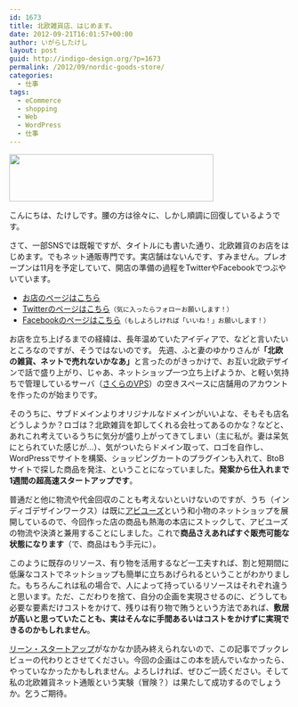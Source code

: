 ```yaml
---
id: 1673
title: 北欧雑貨店、はじめます。
date: 2012-09-21T16:01:57+00:00
author: いがらしたけし
layout: post
guid: http://indigo-design.org/?p=1673
permalink: /2012/09/nordic-goods-store/
categories:
  - 仕事
tags:
  - eCommerce
  - shopping
  - Web
  - WordPress
  - 仕事
---
```

<a href="http://www.huhtikuu.jp/"><img src="https://lh6.googleusercontent.com/-_1vir8NNHxU/UFoDn4hkISI/AAAAAAAAAhQ/aQ5ND8fGfrk/s800/logo.gif" height="85" width="367" /></a>

こんにちは、たけしです。腰の方は徐々に、しかし順調に回復しているようです。

さて、一部SNSでは既報ですが、タイトルにも書いた通り、北欧雑貨のお店をはじめます。でもネット通販専門です。実店舗はないんです、すみません。プレオープンは11月を予定していて、開店の準備の過程をTwitterやFacebookでつぶやいています。
<ul>
	<li><a href="http://www.huhtikuu.jp/" title="北欧雑貨フフティクー" target="_blank">お店のページはこちら</a></li>
	<li><a href="http://twitter.com/huhtikuuJP" target="_blank">Twitterのページはこちら</a><small>（気に入ったらフォローお願いします！）</small></li>
	<li><a href="http://www.facebook.com/huhtikuu.jp" target="_blank">Facebookのページはこちら</a><small>（もしよろしければ「いいね！」お願いします！）</small></li>
</ul>
お店を立ち上げるまでの経緯は、長年温めていたアイディアで、などと言いたいところなのですが、そうではないのです。
<!--more-->
先週、ふと妻のゆかりさんが<strong>「北欧の雑貨、ネットで売れないかなあ」</strong>と言ったのがきっかけで、お互い北欧デザインで話で盛り上がり、じゃあ、ネットショップ一つ立ち上げようか、と軽い気持ちで管理しているサーバ（<a href="http://vps.sakura.ad.jp/" target="_blank">さくらのVPS</a>）の空きスペースに店舗用のアカウントを作ったのが始まりです。

そのうちに、サブドメインよりオリジナルなドメインがいいよな、そもそも店名どうしようか？ロゴは？北欧雑貨を卸してくれる会社ってあるのかな？などと、あれこれ考えているうちに気分が盛り上がってきてしまい（主に私が。妻は呆気にとられていた感じが…）、気がついたらドメイン取って、ロゴを自作し、WordPressでサイトを構築、ショッピングカートのプラグインも入れて、BtoBサイトで探した商品を発注、ということになっていました。<strong>発案から仕入れまで1週間の超高速スタートアップです</strong>。

普通だと他に物流や代金回収のことも考えないといけないのですが、うち（インディゴデザインワークス）は既に<a href="http://www.habilleuses.com/" target="_blank">アビユーズ</a>という和小物のネットショップを展開しているので、今回作った店の商品も熱海の本店にストックして、アビユーズの物流や決済と兼用することにしました。これで<strong>商品さえあればすぐ販売可能な状態になります</strong>（で、商品はもう手元に）。

このように既存のリソース、有り物を活用するなど一工夫すれば、割と短期間に低廉なコストでネットショップも簡単に立ちあげられるということがわかりました。もちろんこれは私の場合で、人によって持っているリソースはそれぞれ違うと思います。ただ、こだわりを捨て、自分の企画を実現させるのに、どうしても必要な要素だけコストをかけて、残りは有り物で賄うという方法であれば、<strong>敷居が高いと思っていたことも、実はそんなに手間あるいはコストをかけずに実現できるのかもしれません</strong>。

<a href="http://www.amazon.co.jp/dp/4822248976">リーン・スタートアップ</a>がなかなか読み終えられないので、この記事でブックレビューの代わりとさせてください。今回の企画はこの本を読んでいなかったら、やっていなかったかもしれません。よろしければ、ぜひご一読ください。そして私の北欧雑貨ネット通販という実験（冒険？）は果たして成功するのでしょうか。乞うご期待。
